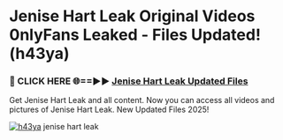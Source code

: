 # Jenise Hart Leak Original Videos 0nlyFans Leaked - Files Updated! (h43ya)

<h3>🔴 CLICK HERE 🌐==►► <a href="https://tinyurl.com/4seja8ks" rel="nofollow">Jenise Hart Leak Updated Files</a></h3>

Get Jenise Hart Leak and all content. Now you can access all videos and pictures of Jenise Hart Leak. New Updated Files 2025!

[![h43ya](https://i.imgur.com/EWjZXRe.gif)](https://tinyurl.com/4seja8ks)
jenise hart leak